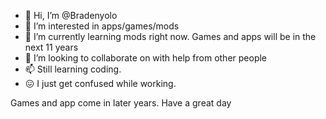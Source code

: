 - 👋 Hi, I’m @Bradenyolo
- 👀 I’m interested in apps/games/mods
- 🌱 I’m currently learning mods right now. Games and apps will be in the next 11 years
- 💞️ I’m looking to collaborate on with help from other people
- 📫 Still learning coding.
- 😖 I just get confused while working.

<!--- Bradenyolo is a mod worker; games and apps

--->Games and app come in later years. Have a great day
